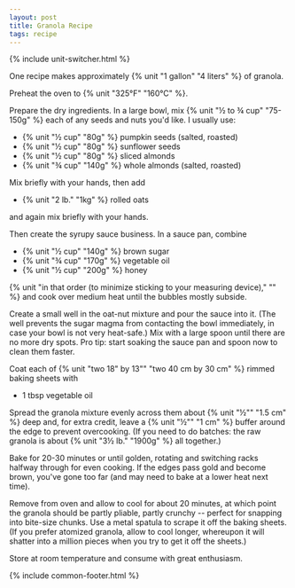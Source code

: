 ```yaml
---
layout: post
title: Granola Recipe
tags: recipe
---
```


{% include unit-switcher.html %}

One recipe makes approximately {% unit "1 gallon" "4 liters" %} of granola.

Preheat the oven to {% unit "325°F" "160°C" %}.

Prepare the dry ingredients. In a large bowl, mix {% unit "½ to ¾ cup" "75-150g" %} each of any seeds and nuts you'd like. I usually use:

- {% unit "½ cup" "80g" %} pumpkin seeds (salted, roasted)
- {% unit "½ cup" "80g" %} sunflower seeds
- {% unit "½ cup" "80g" %} sliced almonds
- {% unit "¾ cup" "140g" %} whole almonds (salted, roasted)

Mix briefly with your hands, then add

- {% unit "2 lb." "1kg" %} rolled oats

and again mix briefly with your hands.

Then create the syrupy sauce business. In a sauce pan, combine

- {% unit "½ cup" "140g" %} brown sugar
- {% unit "¾ cup" "170g" %} vegetable oil
- {% unit "½ cup" "200g" %} honey

{% unit "in that order (to minimize sticking to your measuring device)," "" %} and cook over medium heat until the bubbles mostly subside.

Create a small well in the oat-nut mixture and pour the sauce into it. (The well prevents the sugar magma from contacting the bowl immediately, in case your bowl is not very heat-safe.) Mix with a large spoon until there are no more dry spots. Pro tip: start soaking the sauce pan and spoon now to clean them faster.

Coat each of {% unit "two 18\" by 13\"" "two 40 cm by 30 cm" %} rimmed baking sheets with

- 1 tbsp vegetable oil

Spread the granola mixture evenly across them about {% unit "½\"" "1.5 cm" %} deep and, for extra credit, leave a {% unit "½\"" "1 cm" %} buffer around the edge to prevent overcooking. (If you need to do batches: the raw granola is about {% unit "3½ lb." "1900g" %} all together.)

Bake for 20-30 minutes or until golden, rotating and switching racks halfway through for even cooking. If the edges pass gold and become brown, you've gone too far (and may need to bake at a lower heat next time).

Remove from oven and allow to cool for about 20 minutes, at which point the granola should be partly pliable, partly crunchy -- perfect for snapping into bite-size chunks. Use a metal spatula to scrape it off the baking sheets. (If you prefer atomized granola, allow to cool longer, whereupon it will shatter into a million pieces when you try to get it off the sheets.)

Store at room temperature and consume with great enthusiasm.

{% include common-footer.html %}

